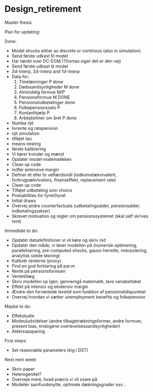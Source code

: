 # Design_retirement

Master thesis

Plan for updating:

Done:

- Model shocks either as discrete or continous (also in simulation)
- Send første udkast til model
- Har tænkt over DC-EGM (Thomas siger det er den vej)
- Send første udkast til model
- 3d-interp, 2d-interp and 1d-interp
- Data for:
  1. Timelønninger P done
  2. Dødssandsynligheder M done
  3. Almindelig formue M/P
  4. Pensionsformue M DONE
  5. Pensionsindbetalinger done
  6. Folkepensionssats P
  7. Kontanthjælp P
  8. Arbejdstimer om året P done
- Numba njit
- livrente og ratepension
- njit simulation
- tilføjet tau
- means-testing
- første kalibrering
- Vi kører kvinder og mænd
- Opdatér model-matematikken
- Clean up code
- indfør extensive margin
- Definer ét eller to velfærdsmål (indkomstækvivalent, forbrugsækvivalens, finanseffekt, replacement rate)
- Clean up code
- Tilføjet udbetaling som choice
- Probabilities for fyret/hyret
- Initial draws
- Overvej andre counterfactuals (udbetalingsalder, pensionsalder, indbetalingssatser)
- Skrevet motivation og regler om pensionssystemet (skal self skrives rent)


Immediate to do:
- Opdatér datadefinitioner vi vil køre og skriv ind
- Opdatér den måde, vi løser modellen på (numerisk optimering, parallelisering, pre-computed shocks, gauss-hermite, interpolering, analytisk sidste løsning)
- Kalibrér renterne (proxy)
- Find en god forklaring på par.m
- Rente på pensionsformuen
- Ventetillæg
- Skriv modellen op igen, gennemgå matematik, lave variabeltabel
- Effekt på intensiv og ekstensiv margin
- Ændre den forventede levetid som funktion af pensionstidspunktet
- Overvej hvordan vi sætter unemployment benefits og folkepension

Maybe to do:
- Effekstudie
- Modeuludvidelser (andre tilbagetrækningsformer, andre formuer, present bias, endogene overlevelsessandsynligheder)
- Aldersopsparing

First steps:
- Set reasonable parameters (kig i DST)



Next next week:

- Skriv paper
- Heterogenitet?
- Overveje mere, hvad præcis vi vil svare på
- Modeller samfundsnytte, optimale dækningsgrader osv...
